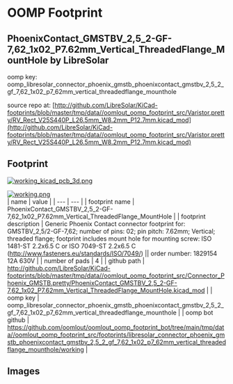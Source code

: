 # OOMP Footprint  
## PhoenixContact_GMSTBV_2,5_2-GF-7,62_1x02_P7.62mm_Vertical_ThreadedFlange_MountHole  by LibreSolar  
  
oomp key: oomp_libresolar_connector_phoenix_gmstb_phoenixcontact_gmstbv_2,5_2_gf_7,62_1x02_p7_62mm_vertical_threadedflange_mounthole  
  
source repo at: [http://github.com/LibreSolar/KiCad-footprints/blob/master/tmp/data//oomlout_oomp_footprint_src/Varistor.pretty/RV_Rect_V25S440P_L26.5mm_W8.2mm_P12.7mm.kicad_mod](http://github.com/LibreSolar/KiCad-footprints/blob/master/tmp/data//oomlout_oomp_footprint_src/Varistor.pretty/RV_Rect_V25S440P_L26.5mm_W8.2mm_P12.7mm.kicad_mod)  
## Footprint  
  
[![working_kicad_pcb_3d.png](working_kicad_pcb_3d_600.png)](working_kicad_pcb_3d.png)  
  
[![working.png](working_600.png)](working.png)  
| name | value | 
| --- | --- | 
| footprint name | PhoenixContact_GMSTBV_2,5_2-GF-7,62_1x02_P7.62mm_Vertical_ThreadedFlange_MountHole | 
| footprint description | Generic Phoenix Contact connector footprint for: GMSTBV_2,5/2-GF-7,62; number of pins: 02; pin pitch: 7.62mm; Vertical; threaded flange; footprint includes mount hole for mounting screw: ISO 1481-ST 2.2x6.5 C or ISO 7049-ST 2.2x6.5 C (http://www.fasteners.eu/standards/ISO/7049/) || order number: 1829154 12A 630V | 
| number of pads | 4 | 
| github path | http://github.com/LibreSolar/KiCad-footprints/blob/master/tmp/data//oomlout_oomp_footprint_src/Connector_Phoenix_GMSTB.pretty/PhoenixContact_GMSTBV_2,5_2-GF-7,62_1x02_P7.62mm_Vertical_ThreadedFlange_MountHole.kicad_mod | 
| oomp key | oomp_libresolar_connector_phoenix_gmstb_phoenixcontact_gmstbv_2,5_2_gf_7,62_1x02_p7_62mm_vertical_threadedflange_mounthole | 
| oomp bot github | https://github.com/oomlout/oomlout_oomp_footprint_bot/tree/main/tmp/data//oomlout_oomp_footprint_src/footprints/libresolar_connector_phoenix_gmstb_phoenixcontact_gmstbv_2,5_2_gf_7,62_1x02_p7_62mm_vertical_threadedflange_mounthole/working | 
## Images  
